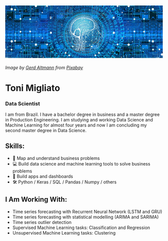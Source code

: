 ![Data Scientist](https://github.com/ToniMigliato/ToniMigliato/blob/main/cover.jpg)
###### Image by <a href="https://pixabay.com/users/geralt-9301/?utm_source=link-attribution&amp;utm_medium=referral&amp;utm_campaign=image&amp;utm_content=3706562">Gerd Altmann</a> from <a href="https://pixabay.com/?utm_source=link-attribution&amp;utm_medium=referral&amp;utm_campaign=image&amp;utm_content=3706562">Pixabay</a>

# Toni Migliato
### Data Scientist

I am from Brazil. I have a bachelor degree in business and a master degree in Production Engineering. 
I am studying and working Data Science and Machine Learning for almost four years and now I am concluding my second master degree in Data Science.

## Skills: 
- :microscope: Map and understand business problems
- :computer: Build data science and machine learning tools to solve business problems 
- :rocket: Build apps and dashboards
- :hammer_and_wrench: Python / Keras / SQL / Pandas / Numpy / others

## I Am Working With:
- Time series forecasting with Recurrent Neural Network (LSTM and GRU)
- Time series forecasting with statistical modelling (ARIMA and SARIMA)
- Time series outlier detection
- Supervised Machine Learning tasks: Classification and Regression
- Unsupervised Machine Learning tasks: Clustering
